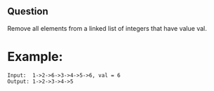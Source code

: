 ## Question
Remove all elements from a linked list of integers that have value val.

# Example:
```
Input:  1->2->6->3->4->5->6, val = 6
Output: 1->2->3->4->5
```

